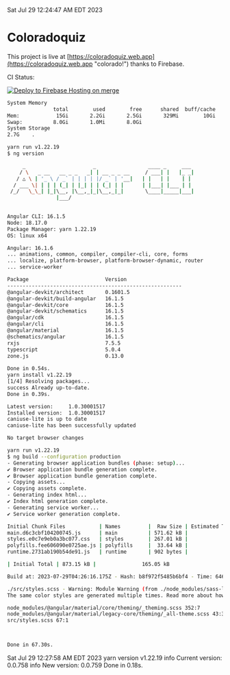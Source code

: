 Sat Jul 29 12:24:47 AM EDT 2023

# Coloradoquiz


This project is live at [https://coloradoquiz.web.app](https://coloradoquiz.web.app "colorado!") thanks to Firebase.

CI Status: 

[![Deploy to Firebase Hosting on merge](https://github.com/teamkushal/coloradoquiz/actions/workflows/firebase-hosting-merge.yml/badge.svg)](https://github.com/teamkushal/coloradoquiz/actions/workflows/firebase-hosting-merge.yml)

```bash
System Memory
               total        used        free      shared  buff/cache   available
Mem:            15Gi       2.2Gi       2.5Gi       329Mi        10Gi        12Gi
Swap:          8.0Gi       1.0Mi       8.0Gi
System Storage
2.7G	.
```
```bash
yarn run v1.22.19
$ ng version

     _                      _                 ____ _     ___
    / \   _ __   __ _ _   _| | __ _ _ __     / ___| |   |_ _|
   / △ \ | '_ \ / _` | | | | |/ _` | '__|   | |   | |    | |
  / ___ \| | | | (_| | |_| | | (_| | |      | |___| |___ | |
 /_/   \_\_| |_|\__, |\__,_|_|\__,_|_|       \____|_____|___|
                |___/
    

Angular CLI: 16.1.5
Node: 18.17.0
Package Manager: yarn 1.22.19
OS: linux x64

Angular: 16.1.6
... animations, common, compiler, compiler-cli, core, forms
... localize, platform-browser, platform-browser-dynamic, router
... service-worker

Package                         Version
---------------------------------------------------------
@angular-devkit/architect       0.1601.5
@angular-devkit/build-angular   16.1.5
@angular-devkit/core            16.1.5
@angular-devkit/schematics      16.1.5
@angular/cdk                    16.1.5
@angular/cli                    16.1.5
@angular/material               16.1.5
@schematics/angular             16.1.5
rxjs                            7.5.5
typescript                      5.0.4
zone.js                         0.13.0
    
Done in 0.54s.
yarn install v1.22.19
[1/4] Resolving packages...
success Already up-to-date.
Done in 0.39s.
```
```bash
Latest version:     1.0.30001517
Installed version:  1.0.30001517
caniuse-lite is up to date
caniuse-lite has been successfully updated

No target browser changes
```
```bash
yarn run v1.22.19
$ ng build --configuration production
- Generating browser application bundles (phase: setup)...
✔ Browser application bundle generation complete.
✔ Browser application bundle generation complete.
- Copying assets...
✔ Copying assets complete.
- Generating index html...
✔ Index html generation complete.
- Generating service worker...
✔ Service worker generation complete.

Initial Chunk Files           | Names         |  Raw Size | Estimated Transfer Size
main.d6c3cbf104200745.js      | main          | 571.62 kB |               136.21 kB
styles.e0c7e9eb0a3bc077.css   | styles        | 267.01 kB |                17.47 kB
polyfills.fee606090e0725ae.js | polyfills     |  33.64 kB |                10.86 kB
runtime.2731ab190b54de91.js   | runtime       | 902 bytes |               517 bytes

| Initial Total | 873.15 kB |               165.05 kB

Build at: 2023-07-29T04:26:16.175Z - Hash: b8f972f5485b6bf4 - Time: 64695ms

./src/styles.scss - Warning: Module Warning (from ./node_modules/sass-loader/dist/cjs.js):
The same color styles are generated multiple times. Read more about how style duplication can be avoided in a dedicated guide. https://github.com/angular/components/blob/main/guides/duplicate-theming-styles.md

node_modules/@angular/material/core/theming/_theming.scss 352:7          private-check-duplicate-theme-styles()
node_modules/@angular/material/legacy-core/theming/_all-theme.scss 43:3  all-legacy-component-themes()
src/styles.scss 67:1                                                     root stylesheet



Done in 67.30s.
```
Sat Jul 29 12:27:58 AM EDT 2023
yarn version v1.22.19
info Current version: 0.0.758
info New version: 0.0.759
Done in 0.18s.
